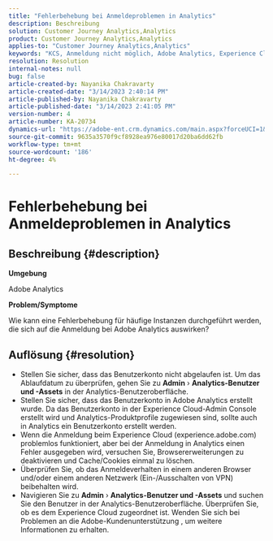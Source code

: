 ```yaml
---
title: "Fehlerbehebung bei Anmeldeproblemen in Analytics"
description: Beschreibung
solution: Customer Journey Analytics,Analytics
product: Customer Journey Analytics,Analytics
applies-to: "Customer Journey Analytics,Analytics"
keywords: "KCS, Anmeldung nicht möglich, Adobe Analytics, Experience Cloud, Analytics-Benutzeroberfläche"
resolution: Resolution
internal-notes: null
bug: false
article-created-by: Nayanika Chakravarty
article-created-date: "3/14/2023 2:40:14 PM"
article-published-by: Nayanika Chakravarty
article-published-date: "3/14/2023 2:41:05 PM"
version-number: 4
article-number: KA-20734
dynamics-url: "https://adobe-ent.crm.dynamics.com/main.aspx?forceUCI=1&pagetype=entityrecord&etn=knowledgearticle&id=02314f20-76c2-ed11-83ff-6045bd006a22"
source-git-commit: 9635a3570f9cf8928ea976e80017d20ba6dd62fb
workflow-type: tm+mt
source-wordcount: '186'
ht-degree: 4%

---
```


# Fehlerbehebung bei Anmeldeproblemen in Analytics

## Beschreibung {#description}


<b>Umgebung</b>

Adobe Analytics

<b>Problem/Symptome</b>

Wie kann eine Fehlerbehebung für häufige Instanzen durchgeführt werden, die sich auf die Anmeldung bei Adobe Analytics auswirken?


## Auflösung {#resolution}


- Stellen Sie sicher, dass das Benutzerkonto nicht abgelaufen ist. Um das Ablaufdatum zu überprüfen, gehen Sie zu <b>Admin</b> › <b>Analytics-Benutzer und -Assets</b> in der Analytics-Benutzeroberfläche.
- Stellen Sie sicher, dass das Benutzerkonto in Adobe Analytics erstellt wurde. Da das Benutzerkonto in der Experience Cloud-Admin Console erstellt wird und Analytics-Produktprofile zugewiesen sind, sollte auch in Analytics ein Benutzerkonto erstellt werden.
- Wenn die Anmeldung beim Experience Cloud (experience.adobe.com) problemlos funktioniert, aber bei der Anmeldung in Analytics einen Fehler ausgegeben wird, versuchen Sie, Browsererweiterungen zu deaktivieren und Cache/Cookies einmal zu löschen.
- Überprüfen Sie, ob das Anmeldeverhalten in einem anderen Browser und/oder einem anderen Netzwerk (Ein-/Ausschalten von VPN) beibehalten wird.
- Navigieren Sie zu <b>Admin</b> › <b>Analytics-Benutzer und -Assets</b> und suchen Sie den Benutzer in der Analytics-Benutzeroberfläche. Überprüfen Sie, ob es dem Experience Cloud zugeordnet ist. Wenden Sie sich bei Problemen an die Adobe-Kundenunterstützung , um weitere Informationen zu erhalten.



